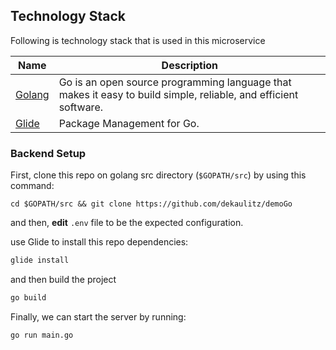 ## Technology Stack

Following is technology stack that is used in this microservice

| Name | Description |
|------|-------------|
| [Golang](https://golang.org/) | Go is an open source programming language that makes it easy to build simple, reliable, and efficient software. |
| [Glide](https://glide.sh/) | Package Management for Go. |


### Backend Setup
First, clone this repo on golang src directory (`$GOPATH/src`) by using this command:

```
cd $GOPATH/src && git clone https://github.com/dekaulitz/demoGo
```


and then, **edit** `.env` file to be the expected configuration.

use Glide to install this repo dependencies:

```bash
glide install
```
and then build the project

```bash
go build
```

Finally, we can start the server by running:
```bash
go run main.go
```
